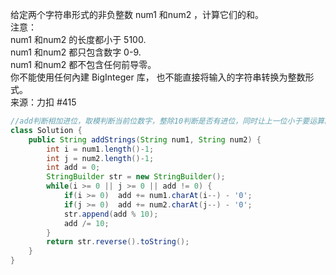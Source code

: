 给定两个字符串形式的非负整数 num1 和num2 ，计算它们的和。  
注意：  
num1 和num2 的长度都小于 5100.  
num1 和num2 都只包含数字 0-9.  
num1 和num2 都不包含任何前导零。  
你不能使用任何內建 BigInteger 库， 也不能直接将输入的字符串转换为整数形式。  
来源：力扣 #415  
```java
//add判断相加进位，取模判断当前位数字，整除10判断是否有进位，同时让上一位小于要运算的下一位
class Solution {
    public String addStrings(String num1, String num2) {
        int i = num1.length()-1;
        int j = num2.length()-1;
        int add = 0;
        StringBuilder str = new StringBuilder();
        while(i >= 0 || j >= 0 || add != 0) {
            if(i >= 0)  add += num1.charAt(i--) - '0';
            if(j >= 0)  add += num2.charAt(j--) - '0';
            str.append(add % 10);
            add /= 10;
        }
        return str.reverse().toString();
    }
}
```
